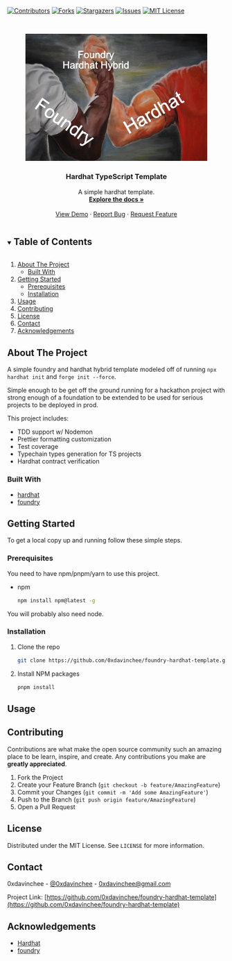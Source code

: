 <!-- PROJECT SHIELDS -->
<!--
*** I'm using markdown "reference style" links for readability.
*** Reference links are enclosed in brackets [ ] instead of parentheses ( ).
*** See the bottom of this document for the declaration of the reference variables
*** for contributors-url, forks-url, etc. This is an optional, concise syntax you may use.
*** https://www.markdownguide.org/basic-syntax/#reference-style-links
-->

[![Contributors][contributors-shield]][contributors-url]
[![Forks][forks-shield]][forks-url]
[![Stargazers][stars-shield]][stars-url]
[![Issues][issues-shield]][issues-url]
[![MIT License][license-shield]][license-url]

<!-- PROJECT LOGO -->
<br />
<p align="center">
  <a href="https://github.com/0xdavinchee/foundry-hardhat-template">
    <img src="images/foundry-hardhat.jpeg" alt="Logo" width="420.69">
  </a>

  <h3 align="center">Hardhat TypeScript Template</h3>

  <p align="center">
    A simple hardhat template.
    <br />
    <a href="https://github.com/0xdavinchee/foundry-hardhat-template"><strong>Explore the docs »</strong></a>
    <br />
    <br />
    <a href="https://github.com/0xdavinchee/foundry-hardhat-template">View Demo</a>
    ·
    <a href="https://github.com/0xdavinchee/foundry-hardhat-template/issues">Report Bug</a>
    ·
    <a href="https://github.com/0xdavinchee/foundry-hardhat-template/issues">Request Feature</a>
  </p>
</p>

<!-- TABLE OF CONTENTS -->
<details open="open">
  <summary><h2 style="display: inline-block">Table of Contents</h2></summary>
  <ol>
    <li>
      <a href="#about-the-project">About The Project</a>
      <ul>
        <li><a href="#built-with">Built With</a></li>
      </ul>
    </li>
    <li>
      <a href="#getting-started">Getting Started</a>
      <ul>
        <li><a href="#prerequisites">Prerequisites</a></li>
        <li><a href="#installation">Installation</a></li>
      </ul>
    </li>
    <li><a href="#usage">Usage</a></li>
    <li><a href="#contributing">Contributing</a></li>
    <li><a href="#license">License</a></li>
    <li><a href="#contact">Contact</a></li>
    <li><a href="#acknowledgements">Acknowledgements</a></li>
  </ol>
</details>

<!-- ABOUT THE PROJECT -->

## About The Project

<!-- [![Product Name Screen Shot][product-screenshot]](https://example.com) -->

A simple foundry and hardhat hybrid template modeled off of running `npx hardhat init` and `forge init --force`.

Simple enough to be get off the ground running for a hackathon project with strong enough of a foundation to be extended to be used for serious projects to be deployed in prod.

This project includes:

-   TDD support w/ Nodemon
-   Prettier formatting customization
-   Test coverage
-   Typechain types generation for TS projects
-   Hardhat contract verification

### Built With

-   [hardhat](https://hardhat.org)
-   [foundry](https://github.com/foundry-rs/foundry)

<!-- GETTING STARTED -->

## Getting Started

To get a local copy up and running follow these simple steps.

### Prerequisites

You need to have npm/pnpm/yarn to use this project.

-   npm
    ```sh
    npm install npm@latest -g
    ```

You will probably also need node.

### Installation

1. Clone the repo
    ```sh
    git clone https://github.com/0xdavinchee/foundry-hardhat-template.git
    ```
2. Install NPM packages
    ```sh
    pnpm install
    ```

<!-- USAGE EXAMPLES -->

## Usage

<!-- CONTRIBUTING -->

## Contributing

Contributions are what make the open source community such an amazing place to be learn, inspire, and create. Any contributions you make are **greatly appreciated**.

1. Fork the Project
2. Create your Feature Branch (`git checkout -b feature/AmazingFeature`)
3. Commit your Changes (`git commit -m 'Add some AmazingFeature'`)
4. Push to the Branch (`git push origin feature/AmazingFeature`)
5. Open a Pull Request

<!-- LICENSE -->

## License

Distributed under the MIT License. See `LICENSE` for more information.

<!-- CONTACT -->

## Contact

0xdavinchee - [@0xdavinchee](https://twitter.com/0xdavinchee) - 0xdavinchee@gmail.com

Project Link: [https://github.com/0xdavinchee/foundry-hardhat-template](https://github.com/0xdavinchee/foundry-hardhat-template)

<!-- ACKNOWLEDGEMENTS -->

## Acknowledgements

-   [Hardhat](https://hardhat.org)
-   [foundry](https://github.com/foundry-rs/foundry)

<!-- MARKDOWN LINKS & IMAGES -->
<!-- https://www.markdownguide.org/basic-syntax/#reference-style-links -->

[contributors-shield]: https://img.shields.io/github/contributors/0xdavinchee/foundry-hardhat-template.svg?style=for-the-badge
[contributors-url]: https://github.com/0xdavinchee/foundry-hardhat-template/graphs/contributors
[forks-shield]: https://img.shields.io/github/forks/0xdavinchee/foundry-hardhat-template.svg?style=for-the-badge
[forks-url]: https://github.com/0xdavinchee/foundry-hardhat-template/network/members
[stars-shield]: https://img.shields.io/github/stars/0xdavinchee/foundry-hardhat-template.svg?style=for-the-badge
[stars-url]: https://github.com/0xdavinchee/foundry-hardhat-template/stargazers
[issues-shield]: https://img.shields.io/github/issues/0xdavinchee/foundry-hardhat-template.svg?style=for-the-badge
[issues-url]: https://github.com/0xdavinchee/foundry-hardhat-template/issues
[license-shield]: https://img.shields.io/github/license/0xdavinchee/foundry-hardhat-template.svg?style=for-the-badge
[license-url]: https://github.com/0xdavinchee/foundry-hardhat-template/blob/master/LICENSE.txt
